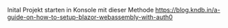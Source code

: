 Inital Projekt starten in Konsole mit dieser Methode
https://blog.kndb.in/a-guide-on-how-to-setup-blazor-webassembly-with-auth0